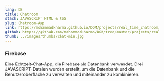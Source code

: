 ```yaml
---
lang: DE
title: Chatroom
stack: JAVASCRIPT HTML & CSS
slug: Chatroom-App
link: https://mohammadkharma.github.io/DOM/projects/real_time_chatroom/
github: https://github.com/mohammadkharma/DOM/tree/master/projects/real_time_chatroom
thumb: ../images/thumbs/chat-min.jpg
---
```


### Firebase

Eine Echtzeit-Chat-App, die Firebase als Datenbank verwendet. Drei JAVASCRIPT-Dateien wurden erstellt, um die Datenbank und die Benutzeroberfläche zu verwalten und miteinander zu kombinieren.
